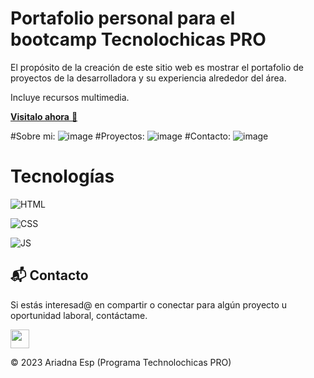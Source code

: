 # Portafolio personal para el bootcamp Tecnolochicas PRO

El propósito de la creación de este sitio web es mostrar el portafolio de proyectos de la desarrolladora y su experiencia alrededor del área.

Incluye recursos multimedia.

<a href="[https://jovial-zuccutto-f60209.netlify.app/](https://coruscating-taiyaki-d80d95.netlify.app/)" target="_blank">**Visitalo ahora** 🚀</a>

#Sobre mi: ![image](https://github.com/Ariadna-Espinoza/Mi-portafolio/assets/147883967/f94d1f8d-1d04-4439-9c52-7d10ccf55206)
#Proyectos: ![image](https://github.com/Ariadna-Espinoza/Mi-portafolio/assets/147883967/b16fc856-4b54-4b05-b745-22c9b35dc054)
#Contacto: ![image](https://github.com/Ariadna-Espinoza/Mi-portafolio/assets/147883967/f93ff63d-c59c-4b27-8f4b-7fc17828ac3f)

# Tecnologías

![HTML](https://img.shields.io/badge/html5%20-%23E34F26.svg?&style=for-the-badge&logo=html5&logoColor=white)

![CSS](https://img.shields.io/badge/css3%20-%231572B6.svg?&style=for-the-badge&logo=css3&logoColor=white)

![JS](https://img.shields.io/badge/javascript%20-%23323330.svg?&style=for-the-badge&logo=javascript&logoColor=%23F7DF1E)

## 📬 Contacto

Si estás interesad@ en compartir o conectar para algún proyecto u oportunidad laboral, contáctame.

<a href="https://www.linkedin.com/in/ariadna-nohemi-espinoza-ramos-524717296/"><img src="[https://www.felberpr.com/wp-content/uploads/linkedin-logo.png](https://media.licdn.com/dms/image/D4E03AQFSSn3BbK_ZEA/profile-displayphoto-shrink_200_200/0/1697306437779?e=1703116800&v=beta&t=8MUvQLPy-Z4TgY8Nr8hOmWBaD_ufLkfVFDUdjP5yE5k)https://media.licdn.com/dms/image/D4E03AQFSSn3BbK_ZEA/profile-displayphoto-shrink_200_200/0/1697306437779?e=1703116800&v=beta&t=8MUvQLPy-Z4TgY8Nr8hOmWBaD_ufLkfVFDUdjP5yE5k" width="30"></img></a>

© 2023 Ariadna Esp (Programa Technolochicas PRO)
